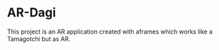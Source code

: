 # AR-Dagi
This project is an AR application created with aframes which works like a Tamagotchi but as AR. 
